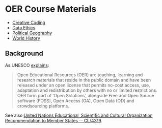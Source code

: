# OER Course Materials
* [Creative Coding](https://coursematerials.github.io/creative-coding/)
* [Data Ethics](https://coursematerials.github.io/data-ethics/)
* [Political Geography](https://coursematerials.github.io/political-geography)
* [World History](https://coursematerials.github.io/world-history)

## Background

As UNESCO [explains](https://en.unesco.org/themes/building-knowledge-societies/oer/recommendation):

> Open Educational Resources (OER) are teaching, learning and research materials that reside in the public domain and have been released under an open license that permits no-cost access, use, adaptation and redistribution by others with no or limited restrictions. OER form part of ‘Open Solutions’, alongside Free and Open Source software (FOSS), Open Access (OA), Open Data (OD) and crowdsourcing platforms.

See also [United Nations Educational, Scientific and Cultural Organization Recommendation to Member States -- CL/4319](https://unesdoc.unesco.org/ark:/48223/pf0000373755/PDF/373755eng.pdf.multi.page=3).
